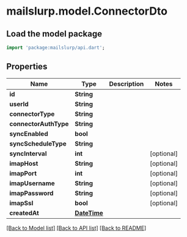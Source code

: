 # mailslurp.model.ConnectorDto

## Load the model package
```dart
import 'package:mailslurp/api.dart';
```

## Properties
Name | Type | Description | Notes
------------ | ------------- | ------------- | -------------
**id** | **String** |  | 
**userId** | **String** |  | 
**connectorType** | **String** |  | 
**connectorAuthType** | **String** |  | 
**syncEnabled** | **bool** |  | 
**syncScheduleType** | **String** |  | 
**syncInterval** | **int** |  | [optional] 
**imapHost** | **String** |  | [optional] 
**imapPort** | **int** |  | [optional] 
**imapUsername** | **String** |  | [optional] 
**imapPassword** | **String** |  | [optional] 
**imapSsl** | **bool** |  | [optional] 
**createdAt** | [**DateTime**](DateTime) |  | 

[[Back to Model list]](../README#documentation-for-models) [[Back to API list]](../README#documentation-for-api-endpoints) [[Back to README]](../README)



